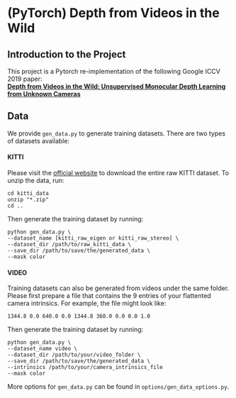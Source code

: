 # (PyTorch) Depth from Videos in the Wild

## Introduction to the Project

This project is a Pytorch re-implementation of the following Google ICCV 2019 paper:  
**[Depth from Videos in the Wild: Unsupervised Monocular Depth Learning from Unknown Cameras](https://arxiv.org/abs/1904.04998)**

## Data

We provide `gen_data.py` to generate training datasets. There are two types of datasets available:

#### KITTI
Please visit the [official website]((http://www.cvlibs.net/datasets/kitti/raw_data.php)) to download the entire raw KITTI dataset.
To unzip the data, run:
```
cd kitti_data
unzip "*.zip"
cd ..
```
Then generate the training dataset by running:
```
python gen_data.py \
--dataset_name [kitti_raw_eigen or kitti_raw_stereo] \
--dataset_dir /path/to/raw_kitti_data \
--save_dir /path/to/save/the/generated_data \
--mask color
```

#### VIDEO 

Training datasets can also be generated from videos under the same folder. 
Please first prepare a file that contains the 9 entries of your flattented camera intrinsics. 
For example, the file might look like:
```
1344.8 0.0 640.0 0.0 1344.8 360.0 0.0 0.0 1.0
```
Then generate the training dataset by running:
```
python gen_data.py \
--dataset_name video \
--dataset_dir /path/to/your/video_folder \
--save_dir /path/to/save/the/generated_data \
--intrinsics /path/to/your/camera_intrinsics_file
--mask color
```

More options for `gen_data.py` can be found in `options/gen_data_options.py`.
